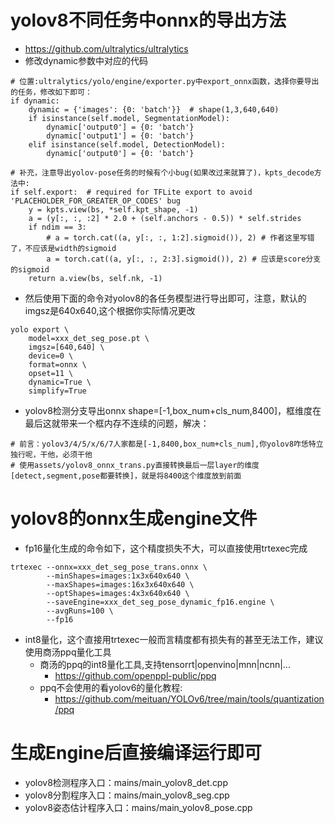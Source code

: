 # yolov8不同任务中onnx的导出方法
- https://github.com/ultralytics/ultralytics
- 修改dynamic参数中对应的代码
```
# 位置:ultralytics/yolo/engine/exporter.py中export_onnx函数，选择你要导出的任务，修改如下即可：
if dynamic:
    dynamic = {'images': {0: 'batch'}}  # shape(1,3,640,640)
    if isinstance(self.model, SegmentationModel):
        dynamic['output0'] = {0: 'batch'}
        dynamic['output1'] = {0: 'batch'}
    elif isinstance(self.model, DetectionModel):
        dynamic['output0'] = {0: 'batch'}

# 补充，注意导出yolov-pose任务的时候有个小bug(如果改过来就算了)，kpts_decode方法中:
if self.export:  # required for TFLite export to avoid 'PLACEHOLDER_FOR_GREATER_OP_CODES' bug
    y = kpts.view(bs, *self.kpt_shape, -1)
    a = (y[:, :, :2] * 2.0 + (self.anchors - 0.5)) * self.strides
    if ndim == 3:
        # a = torch.cat((a, y[:, :, 1:2].sigmoid()), 2) # 作者这里写错了，不应该是width的sigmoid
        a = torch.cat((a, y[:, :, 2:3].sigmoid()), 2) # 应该是score分支的sigmoid
    return a.view(bs, self.nk, -1)
```
- 然后使用下面的命令对yolov8的各任务模型进行导出即可，注意，默认的imgsz是640x640,这个根据你实际情况更改
```
yolo export \
    model=xxx_det_seg_pose.pt \
    imgsz=[640,640] \
    device=0 \
    format=onnx \
    opset=11 \
    dynamic=True \
    simplify=True
```
- yolov8检测分支导出onnx shape=[-1,box_num+cls_num,8400]，框维度在最后这就带来一个框内存不连续的问题，解决：
```
# 前言：yolov3/4/5/x/6/7人家都是[-1,8400,box_num+cls_num],你yolov8咋恁特立独行呢，干他，必须干他
# 使用assets/yolov8_onnx_trans.py直接转换最后一层layer的维度[detect,segment,pose都要转换]，就是将8400这个维度放到前面
```
# yolov8的onnx生成engine文件
- fp16量化生成的命令如下，这个精度损失不大，可以直接使用trtexec完成
```
trtexec --onnx=xxx_det_seg_pose_trans.onnx \
        --minShapes=images:1x3x640x640 \
        --maxShapes=images:16x3x640x640 \
        --optShapes=images:4x3x640x640 \
        --saveEngine=xxx_det_seg_pose_dynamic_fp16.engine \
        --avgRuns=100 \
        --fp16
```
- int8量化，这个直接用trtexec一般而言精度都有损失有的甚至无法工作，建议使用商汤ppq量化工具
  - 商汤的ppq的int8量化工具,支持tensorrt|openvino|mnn|ncnn|...
     - https://github.com/openppl-public/ppq
  - ppq不会使用的看yolov6的量化教程:
     - https://github.com/meituan/YOLOv6/tree/main/tools/quantization/ppq

# 生成Engine后直接编译运行即可
- yolov8检测程序入口：mains/main_yolov8_det.cpp
- yolov8分割程序入口：mains/main_yolov8_seg.cpp
- yolov8姿态估计程序入口：mains/main_yolov8_pose.cpp


